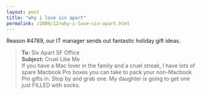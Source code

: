 ```yaml
---
layout: post
title: "why i love six apart"
permalink: /2009/12/why-i-love-six-apart.html
---
```


<p>Reason #4789, our IT manager sends out fantastic holiday gift ideas.</p>

<blockquote>
  <p><strong>To:</strong> Six Apart SF Office<br />
  <strong>Subject:</strong> Cruel Like Me<br />
  If you have a Mac lover in the family and a cruel streak, I have lots of spare Macbook Pro boxes you can take to pack your non-Macbook Pro gifts in. Stop by and grab one.  My daughter is going to get one just FILLED with socks.</p>
</blockquote>



